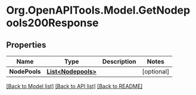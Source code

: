 # Org.OpenAPITools.Model.GetNodepools200Response

## Properties

Name | Type | Description | Notes
------------ | ------------- | ------------- | -------------
**NodePools** | [**List&lt;Nodepools&gt;**](Nodepools.md) |  | [optional] 

[[Back to Model list]](../README.md#documentation-for-models) [[Back to API list]](../README.md#documentation-for-api-endpoints) [[Back to README]](../README.md)

